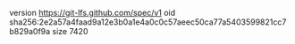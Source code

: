 version https://git-lfs.github.com/spec/v1
oid sha256:2e2a57a4faad9a12e3b0a1e4a0c0c57aeec50ca77a5403599821cc7b829a0f9a
size 7420
